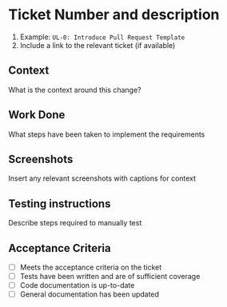 # Ticket Number and description

1. Example: `UL-0: Introduce Pull Request Template`
2. Include a link to the relevant ticket (if available)

## Context

What is the context around this change?

## Work Done

What steps have been taken to implement the requirements

## Screenshots

Insert any relevant screenshots with captions for context

## Testing instructions

Describe steps required to manually test

## Acceptance Criteria

- [ ] Meets the acceptance criteria on the ticket
- [ ] Tests have been written and are of sufficient coverage
- [ ] Code documentation is up-to-date
- [ ] General documentation has been updated
